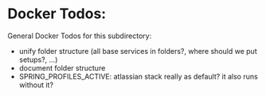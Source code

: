 # Docker Todos:

General Docker Todos for this subdirectory:

* unify folder structure (all base services in folders?, where should we put setups?, ...)
* document folder structure
* SPRING_PROFILES_ACTIVE: atlassian stack really as default? it also runs without it?
